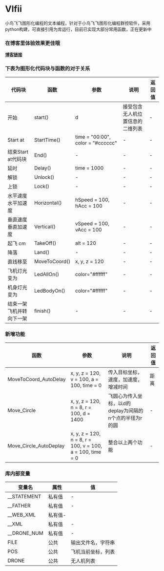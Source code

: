 # Vlfii
小鸟飞飞图形化编程的文本编程，针对于小鸟飞飞图形化编程群控软件，采用python构建，可直接引用为库运行，目前已实现大部分常用函数，正在更新中

### 在博客里体验效果更佳哦
**[博客链接](https://erayes.top/2023/07/18/vlfii/)**

### 下表为图形化代码块与函数的对于关系
|代码块|函数|参数|说明|返回值|
|---|---|---|---|---|
|开始|start()|d|接受包含无人机位置信息的二维列表|-|
|Start at|StartTime()|time = "00:00", color = "#cccccc"|-|-|
|结束Start at代码块|End()|-|-|-|
|延时|Delay()|time = 1000|-|-|
|解锁|Unlock()|-|-|-|
|上锁|Lock()|-|-|-|
|水平速度 水平加速度|Horizontal()|hSpeed = 100, hAcc = 100|-|-|
|垂直速度 垂直加速度|Vertical()|vSpeed = 100, vAcc = 100|-|-|
|起飞  cm|TakeOff()|alt = 120|-|-|
|降落|Land()|-|-|-|
|直线移至|MoveToCoord()|x, y, z = 120|-|-|
|飞机灯光变为|LedAllOn()|color="#ffffff"|-|-|
|机身灯光变为|LedBodyOn()|color="#ffffff"|-|-|
|结束一架飞机并转向下一架|finish()|-|-|-|

### 新增功能
|函数|参数|说明|返回值|
|---|---|---|---|
|MoveToCoord_AutoDelay|x, y, z = 120, v = 100, a = 100, time = 0|传入目标坐标，速度，加速度，增减时间|距离|
|Move_Circle|x, y, z = 120, n = 8, r = 100, d = 1400|飞圆心为传入坐标，以d的deplay为间隔的n个点的半径为r的圆|-|
|Move_Circle_AutoDeplay|x, y, z = 120, n = 8, r = 100, v = 100, a = 100, time = 0|整合以上两个功能|-|


### 库内部变量
|变量名|属性|值|
|---|---|---|
|__STATEMENT|私有值|-|
|__FATHER|私有值|-|
|__WEB_XML|私有值-|
|__XML|私有值|-|
|__DRONE_NUM|私有值|-|
|FILE|公共|输出文件名，字符串|
|POS|公共|飞机当前坐标，列表|
|DRONE|公共|无人机列表|
